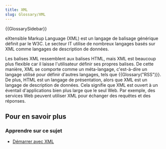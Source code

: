 ```yaml
---
title: XML
slug: Glossary/XML
---
```


{{GlossarySidebar}}

eXtensible Markup Language (XML) est un langage de balisage générique définit par le W3C. Le secteur IT utilise de nombreux langages basés sur XML comme langages de description de données.

Les balises XML ressemblent aux balises HTML, mais XML est beaucoup plus flexible car il laisse l'utilisateur définir ses propres balises. De cette manière, XML se comporte comme un méta-langage, c'est-à-dire un langage utilisé pour définir d'autres langages, tels que {{Glossary("RSS")}}. De plus, HTML est un langage de présentation, alors que XML est un langage de description de données. Cela signifie que XML est ouvert à un éventail d'applications bien plus large que le seul Web. Par exemple, des services Web peuvent utiliser XML pour échanger des requêtes et des réponses.

## Pour en savoir plus

### Apprendre sur ce sujet

- [Démarrer avec XML](/fr/docs/Web/XML/XML_introduction)

